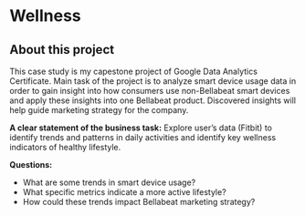 # Wellness

## About this project
This case study is my capestone project of Google Data Analytics Certificate.
Main task of the project is to analyze smart device usage data in order to gain insight into how consumers use non-Bellabeat smart
devices and apply these insights into one Bellabeat product. Discovered insights will help guide marketing strategy for the company. 

**A clear statement of the business task:**
Explore user’s data (Fitbit) to identify trends and patterns in daily activities and identify key wellness indicators of healthy lifestyle.


**Questions:**
 - What are some trends in smart device usage?
 - What specific metrics indicate a more active lifestyle?
 - How could these trends impact Bellabeat marketing strategy?

